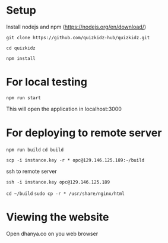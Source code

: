 Setup
=============================

Install nodejs and npm (https://nodejs.org/en/download/)

`git clone https://github.com/quizkidz-hub/quizkidz.git`

`cd quizkidz`

`npm install`

For local testing
=============================

`npm run start`

This will open the application in localhost:3000
  
For deploying to remote server
==============================
`npm run build`
`cd build`

`scp -i instance.key -r * opc@129.146.125.189:~/build`

ssh to remote server

`ssh -i instance.key opc@129.146.125.189`

`cd ~/build`
`sudo cp -r * /usr/share/nginx/html`

Viewing the website
==============================
Open dhanya.co on you web browser
